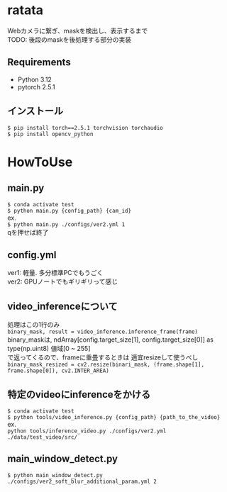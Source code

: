 # ratata  
Webカメラに繋ぎ、maskを検出し、表示するまで  
TODO: 後段のmaskを後処理する部分の実装  

## Requirements  
- Python 3.12  
- pytorch 2.5.1  

## インストール  
```$ pip install torch==2.5.1 torchvision torchaudio```  
```$ pip install opencv_python```  

# HowToUse  
## main.py  
```$ conda activate test```  
```$ python main.py {config_path} {cam_id}```  
ex.  
```$ python main.py ./configs/ver2.yml 1```  
qを押せば終了  

## config.yml  
ver1: 軽量. 多分標準PCでもうごく  
ver2: GPUノートでもギリギリって感じ  

## video_inferenceについて  
処理はこの1行のみ  
```binary_mask, result = video_inference.inference_frame(frame)```  
binary_maskは, ndArray[config.target_size[1], config.target_size[0]] as type(np.uint8) 値域[0 ~ 255]  
で返ってくるので、frameに重畳するときは 適宜resizeして使うべし  
```binary_mask_resized = cv2.resize(binari_mask, (frame.shape[1], frame.shape[0]), cv2.INTER_AREA)```  

## 特定のvideoにinferenceをかける  
```$ conda activate test```  
```$ python tools/video_inference.py {config_path} {path_to_the_video}```  
ex.  
```python tools/inference_video.py ./configs/ver2.yml ./data/test_video/src/```  

## main_window_detect.py  
```$ python main_window_detect.py ./configs/ver2_soft_blur_additional_param.yml 2```  
